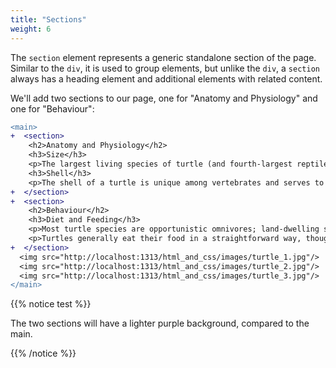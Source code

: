 ```yaml
---
title: "Sections"
weight: 6
---
```


The `section` element represents a generic standalone section of the page.
Similar to the `div`, it is used to group elements, but unlike the `div`, a `section` always has a heading element and additional elements with related content.

We'll add two sections to our page, one for "Anatomy and Physiology" and one for "Behaviour":

```diff
<main>
+  <section>
    <h2>Anatomy and Physiology</h2>
    <h3>Size</h3>
    <p>The largest living species of turtle (and fourth-largest reptile) is the leatherback turtle which can reach over 2.7 m (8 ft 10 in) in length and weigh over 500 kg (1,100 lb).</p>
    <h3>Shell</h3>
    <p>The shell of a turtle is unique among vertebrates and serves to protect the animal and provide shelter from the elements.</p>
+  </section>
+  <section>
    <h2>Behaviour</h2>
    <h3>Diet and Feeding</h3>
    <p>Most turtle species are opportunistic omnivores; land-dwelling species are more herbivorous and aquatic ones more carnivorous.</p>
    <p>Turtles generally eat their food in a straightforward way, though some species have special feeding techniques.</p>
+  </section>
  <img src="http://localhost:1313/html_and_css/images/turtle_1.jpg"/>
  <img src="http://localhost:1313/html_and_css/images/turtle_2.jpg"/>
  <img src="http://localhost:1313/html_and_css/images/turtle_3.jpg"/>
</main>
```

{{% notice test %}}

The two sections will have a lighter purple background, compared to the main.

{{% /notice %}}

